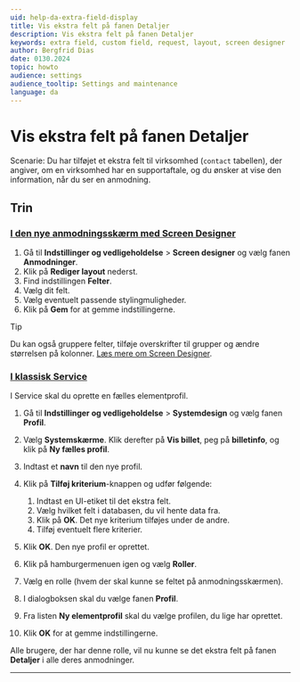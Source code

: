 ```yaml
---
uid: help-da-extra-field-display
title: Vis ekstra felt på fanen Detaljer
description: Vis ekstra felt på fanen Detaljer
keywords: extra field, custom field, request, layout, screen designer
author: Bergfrid Dias
date: 0130.2024
topic: howto
audience: settings
audience_tooltip: Settings and maintenance
language: da
---
```


# Vis ekstra felt på fanen Detaljer

Scenarie: Du har tilføjet et ekstra felt til virksomhed (`contact` tabellen), der angiver, om en virksomhed har en supportaftale, og du ønsker at vise den information, når du ser en anmodning.

<!-- markdownlint-disable-file MD051 -->
## Trin

### [I den nye anmodningsskærm med Screen Designer](#tab/screen-designer)

1. Gå til **Indstillinger og vedligeholdelse** > **Screen designer** og vælg fanen **Anmodninger**.
1. Klik på **Rediger layout** nederst.
1. Find indstillingen **Felter**.
1. Vælg dit felt.
1. Vælg eventuelt passende stylingmuligheder.
1. Klik på **Gem** for at gemme indstillingerne.

> [!TIP]
> Du kan også gruppere felter, tilføje overskrifter til grupper og ændre størrelsen på kolonner. [Læs mere om Screen Designer][1].

### [I klassisk Service](#tab/service)

I Service skal du oprette en fælles elementprofil.

1. Gå til **Indstillinger og vedligeholdelse** > **Systemdesign** og vælg fanen **Profil**.

1. Vælg **Systemskærme**. Klik derefter på **Vis billet**, peg på **billetinfo**, og klik på **Ny fælles profil**.

1. Indtast et **navn** til den nye profil.

1. Klik på **Tilføj kriterium**-knappen og udfør følgende:

    1. Indtast en UI-etiket til det ekstra felt.
    1. Vælg hvilket felt i databasen, du vil hente data fra.
    1. Klik på **OK**. Det nye kriterium tilføjes under de andre.
    1. Tilføj eventuelt flere kriterier.

1. Klik **OK**. Den nye profil er oprettet.

1. Klik på hamburgermenuen igen og vælg **Roller**.

1. Vælg en rolle (hvem der skal kunne se feltet på anmodningsskærmen).

1. I dialogboksen skal du vælge fanen **Profil**.

1. Fra listen **Ny elementprofil** skal du vælge profilen, du lige har oprettet.

1. Klik **OK** for at gemme indstillingerne.

Alle brugere, der har denne rolle, vil nu kunne se det ekstra felt på fanen **Detaljer** i alle deres anmodninger.

***

<!-- Referenced links -->
[1]: https://docs.superoffice.com/en/ui/screen-designer/configurable-screens/working-with-fields.html
